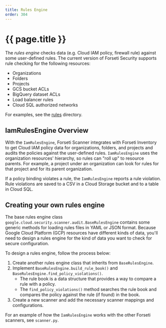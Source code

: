 ```yaml
---
title: Rules Engine
order: 304
---
```

# {{ page.title }}

The *rules engine* checks data (e.g. Cloud IAM policy, firewall rule) against
some user-defined rules. The current version of Forseti Security supports rule checking
for the following resources:

* Organizations
* Folders
* Projects
* GCS bucket ACLs
* BigQuery dataset ACLs
* Load balancer rules
* Cloud SQL authorized networks

For examples, see the [rules](https://github.com/GoogleCloudPlatform/forseti-security/tree/dev/rules) 
directory.

## IamRulesEngine Overview

With the `IamRulesEngine`, Forseti Scanner integrates with Forseti Inventory to
get Cloud IAM policy data for organizations, folders, and projects and audits the policies 
against the user-defined rules. `IamRulesEngine` uses the organization resources' hierarchy, so
rules can "roll up" to resource parents. For example, a project under an
organization can look for rules for that project and for its parent
organization.

If a policy binding violates a rule, the `IamRulesEngine` reports a rule violation.
Rule violations are saved to a CSV in a Cloud Storage bucket and to a table in Cloud SQL.

## Creating your own rules engine

The base rules engine class
`google.cloud.security.scanner.audit.BaseRulesEngine` contains some generic
methods for loading rules files in YAML or JSON format. Because Google Cloud
Platform (GCP) resources have different kinds of data, you'll need to design
a rules engine for the kind of data you want to check for secure configuration.

To design a rules engine, follow the process below:

1.  Create another rules engine class that inherits from `BaseRulesEngine`.
1.  Implement `BaseRulesEngine.build_rule_book()` and
    `BaseRulesEngine.find_policy_violations()`.
    *   The rule book is a data structure that provides a way to compare a rule
        with a policy.
    *   The `find_policy_violations()` method searches the rule book and
        compares the policy against the rule (if found) in the book.
1.  Create a new scanner and add the necessary scanner mappings and configurations.

For an example of how the `IamRulesEngine` works with the other Forseti scanners,
see `scanner.py`.
